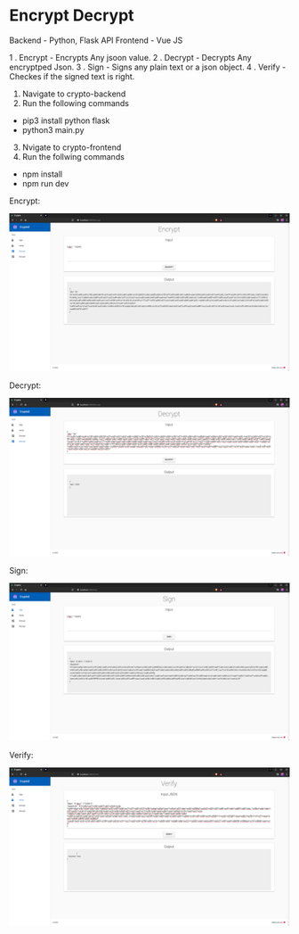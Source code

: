 # Encrypt Decrypt 

Backend - Python, Flask API
Frontend - Vue JS 

1 . Encrypt - Encrypts Any jsoon value.
2 . Decrypt - Decrypts Any encryptped Json.
3 . Sign - Signs any plain text or a json object.
4 . Verify - Checkes if the signed text is right.

1) Navigate to crypto-backend
2) Run the following commands
  * pip3 install python flask
  * python3 main.py 
  
3) Nvigate to crypto-frontend
4) Run the follwing commands
  * npm install
  * npm run dev
 
 Encrypt:
  
 ![alt text](https://github.com/Rusheesonu/EncryptDecrypt/blob/main/Encrypt.png "Description goes here")
 
 Decrypt: 
 
 ![alt text](https://github.com/Rusheesonu/EncryptDecrypt/blob/main/Decrypt.png "Description goes here")
 
 Sign: 
 
 ![alt text](https://github.com/Rusheesonu/EncryptDecrypt/blob/main/Sign.png "Description goes here")
 
 Verify:
 
 ![alt text](https://github.com/Rusheesonu/EncryptDecrypt/blob/main/Verify.png "Description goes here")
